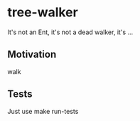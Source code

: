 # tree-walker

It's not an Ent, it's not a dead walker, it's ...

## Motivation

walk

## Tests

Just use make run-tests
